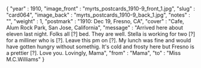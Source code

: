{
  "year" : 1910,
  "image_front" : "myrts_postcards_1910-9_front_1.jpg",
  "slug" : "card064",
  "image_back" : "myrts_postcards_1910-9_back_1.jpg",
  "notes" : "",
  "weight" : 1,
  "postmark" : "1910: Dec 19, Fresno, CA",
  "cover" : "Cafe, Alum Rock Park, San Jose, California",
  "message" : "Arrived here about eleven last night. Folks all [?] bed. They are well. Stella is working for two [?] for a milliner who is [?]. Leave this pm on [?]. My lunch was fine and would have gotten hungry without somethig. It's cold and frosty here but Fresno is a prettier [?]. Love you. Lovingly, Mama",
  "from" : "Mama",
  "to" : "Miss M.C.Williams"
}
